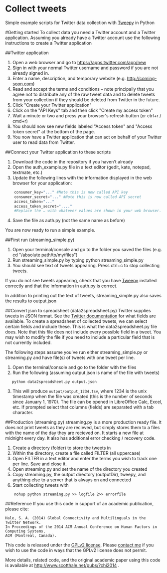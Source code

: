 Collect tweets
==============

Simple example scripts for Twitter data collection with [Tweepy](http://www.github.com/tweepy/tweepy) in Python

#Getting started
To collect data you need a Twitter account and a Twitter application. Assuming you already have a Twitter account use the following instructions to create a Twitter application

##Twitter application

1. Open a web browser and go to https://apps.twitter.com/app/new
2. Sign in with your normal Twitter username and password if you are not already signed in.
3. Enter a name, description, and temporary website (e.g. http://coming-soon.com)
4. Read and accept the terms and conditions – note principally that you agree not to distribute any of the raw tweet data and to delete tweets from your collection if they should be deleted from Twitter in the future.
5. Click "Create your Twitter application"
6. Click on the "API Keys" tab and then click "Create my access token"
7. Wait a minute or two and press your browser's refresh button (or ctrl+r / cmd+r)
8. You should now see new fields labeled "Access token" and "Access token secret" at the bottom of the page.
9. You now have a Twitter application that can act on behalf of your Twitter user to read data from Twitter.

##Connect your Twitter application to these scripts
1. Download the code in the repository if you haven't already
2. Open the auth_example.py file in a text editor (gedit, kate, notepad, textmate, etc.)
3. Update the following lines with the information displayed in the web browser for your application: 

```python
    consumer_key="..." #Note this is now called API key	
    consumer_secret="..." #Note this is now called API secret
    access_token="..." 
    access_token_secret="...."
    #Replace the … with whatever values are shown in your web browser. Be sure to keep the quotation marks.
```

4. Save the file as auth.py (not the same name as before)

You are now ready to run a simple example.

##First run (streaming_simple.py)
1. Open your terminal/console and go to the folder you saved the files (e.g. cd "/absolute path/to/my/files")
2. Run streaming_simple.py by typing
   python streaming_simple.py
3. You should see text of tweets appearing. Press ctrl+c to stop collecting tweets.

If you do not see tweets appearing, check that you have [Tweepy](http://www.github.com/tweepy/tweepy) installed correctly and that the information in auth.py is correct.

In addition to printing out the text of tweets, streaming_simple.py also saves the results to output.json

##Convert json to spreadsheet (data2spreadsheet.py)
Twitter supplies tweets in JSON format. See the [Twitter documentation](https://dev.twitter.com/docs/platform-objects/tweets) for what fields are available. To create a spreadsheet of collected tweets, we can select certain fields and include these. This is what the data2spreadsheet.py file does. Note that this file does not include every possible field in a tweet. You may wish to modify the file if you need to include a particular field that is not currently included.

The following steps assume you've run either streaming_simple.py or streaming.py and have file(s) of tweets with one tweet per line.

1. Open the terminal/console and go to the folder with the files
2. Run the following (assuming output.json is name of the file with tweets)
```
   python data2spreadsheet.py output.json
```
3. This will produce ``output/output_1234.tsv``,  where 1234 is the unix timestamp when the file was created (this is the number of seconds since January 1, 1970). The file can be opened in LibreOffice Calc, Excel, etc. If prompted select that columns (fields) are separated with a tab character.

##Production (streaming.py)
streaming.py is a more production ready file. It does not print tweets as they are recieved, but simply stores them to a files with the name of the day they are recieved on. It starts a new file at midnight every day. It also has additional error checking / recovery code.

1. Create a directory (folder) to store the tweets in
2. Within the directory, create a file called FILTER (all uppercase)
3. Open FILTER in a text editor and enter the terms you wish to track one per line. Save and close it.
4. Open streaming.py and set the name of the directory you created
5. Copy streaming.py, the output directory (outputDir), tweepy, and anything else to a server that is always on and connected
6. Start collecting tweets with
```
    nohup python streaming.py >> logfile 2>> errorfile
```    

##Reference
If you use this code in support of an academic publication, please cite:
   
    Hale, S. A. (2014) Global Connectivity and Multilinguals in the Twitter Network. 
    In Proceedings of the 2014 ACM Annual Conference on Human Factors in Computing Systems, 
    ACM (Montreal, Canada).

  
This code is released under the [GPLv2 license](http://www.gnu.org/licenses/gpl-2.0.html). Please [contact me](http://www.scotthale.net/blog/?page_id=9) if you wish to use the code in ways that the GPLv2 license does not permit.

More details, related code, and the original academic paper using this code is available at http://www.scotthale.net/pubs/?chi2014 .
